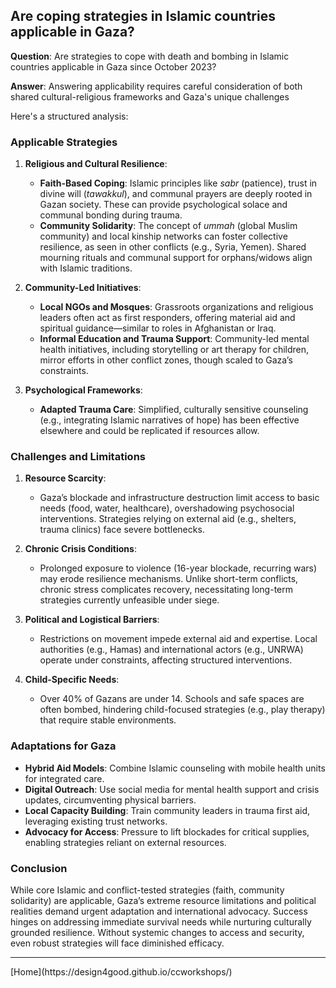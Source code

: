 
## Are coping strategies in Islamic countries applicable in Gaza?

**Question**: Are strategies to cope with death and bombing in Islamic countries applicable in Gaza since October 2023?
<br/>

**Answer**: Answering applicability requires careful consideration of both shared cultural-religious frameworks and Gaza's unique challenges

Here's a structured analysis:

### **Applicable Strategies**
1. **Religious and Cultural Resilience**:
   - **Faith-Based Coping**: Islamic principles like *sabr* (patience), trust in divine will (*tawakkul*), and communal prayers are deeply rooted in Gazan society. These can provide psychological solace and communal bonding during trauma.
   - **Community Solidarity**: The concept of *ummah* (global Muslim community) and local kinship networks can foster collective resilience, as seen in other conflicts (e.g., Syria, Yemen). Shared mourning rituals and communal support for orphans/widows align with Islamic traditions.

2. **Community-Led Initiatives**:
   - **Local NGOs and Mosques**: Grassroots organizations and religious leaders often act as first responders, offering material aid and spiritual guidance—similar to roles in Afghanistan or Iraq.
   - **Informal Education and Trauma Support**: Community-led mental health initiatives, including storytelling or art therapy for children, mirror efforts in other conflict zones, though scaled to Gaza’s constraints.

3. **Psychological Frameworks**:
   - **Adapted Trauma Care**: Simplified, culturally sensitive counseling (e.g., integrating Islamic narratives of hope) has been effective elsewhere and could be replicated if resources allow.

### **Challenges and Limitations**
1. **Resource Scarcity**:
   - Gaza’s blockade and infrastructure destruction limit access to basic needs (food, water, healthcare), overshadowing psychosocial interventions. Strategies relying on external aid (e.g., shelters, trauma clinics) face severe bottlenecks.

2. **Chronic Crisis Conditions**:
   - Prolonged exposure to violence (16-year blockade, recurring wars) may erode resilience mechanisms. Unlike short-term conflicts, chronic stress complicates recovery, necessitating long-term strategies currently unfeasible under siege.

3. **Political and Logistical Barriers**:
   - Restrictions on movement impede external aid and expertise. Local authorities (e.g., Hamas) and international actors (e.g., UNRWA) operate under constraints, affecting structured interventions.

4. **Child-Specific Needs**:
   - Over 40% of Gazans are under 14. Schools and safe spaces are often bombed, hindering child-focused strategies (e.g., play therapy) that require stable environments.

### **Adaptations for Gaza**
- **Hybrid Aid Models**: Combine Islamic counseling with mobile health units for integrated care.
- **Digital Outreach**: Use social media for mental health support and crisis updates, circumventing physical barriers.
- **Local Capacity Building**: Train community leaders in trauma first aid, leveraging existing trust networks.
- **Advocacy for Access**: Pressure to lift blockades for critical supplies, enabling strategies reliant on external resources.

### Conclusion
While core Islamic and conflict-tested strategies (faith, community solidarity) are applicable, Gaza’s extreme resource limitations and political realities demand urgent adaptation and international advocacy. Success hinges on addressing immediate survival needs while nurturing culturally grounded resilience. Without systemic changes to access and security, even robust strategies will face diminished efficacy.

<hr/>
[Home](https://design4good.github.io/ccworkshops/)
